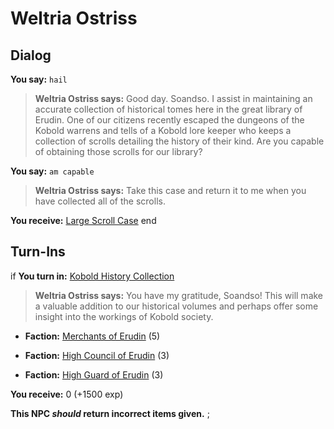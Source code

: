 # Weltria Ostriss
## Dialog

**You say:** `hail`



>**Weltria Ostriss says:** Good day. Soandso. I assist in maintaining an accurate collection of historical tomes here in the great library of Erudin. One of our citizens recently escaped the dungeons of the Kobold warrens and tells of a Kobold lore keeper who keeps a collection of scrolls detailing the history of their kind. Are you capable of obtaining those scrolls for our library?

**You say:** `am capable`



>**Weltria Ostriss says:** Take this case and return it to me when you have collected all of the scrolls.


**You receive:**  [Large Scroll Case](/item/17058)
end
 
 ## Turn-Ins




if **You turn in:** [Kobold History Collection](/item/31825)


>**Weltria Ostriss says:** You have my gratitude, Soandso! This will make a valuable addition to our historical volumes and perhaps offer some insight into the workings of Kobold society.


* __Faction:__ [Merchants of Erudin](/faction/289) (5)


* __Faction:__ [High Council of Erudin](/faction/266) (3)


* __Faction:__ [High Guard of Erudin](/faction/267) (3)


 **You receive:** 0 (+1500 exp)

**This NPC *should* return incorrect items given.**
;

